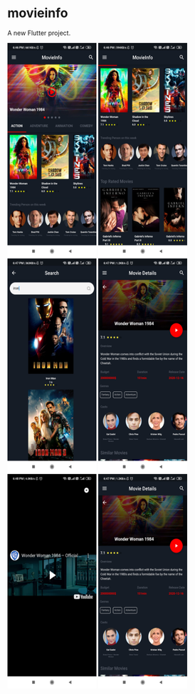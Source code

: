 # movieinfo

A new Flutter project.

<img src="https://github.com/Devildk384/MovieInfo-App/blob/main/screen1.jpg" height="480" width="200"/>
<img src="https://github.com/Devildk384/MovieInfo-App/blob/main/screen2.jpg" height="480" width="200"/>
<img src="https://github.com/Devildk384/MovieInfo-App/blob/main/screen3.jpg" height="480" width="200"/>  
<img src="https://github.com/Devildk384/MovieInfo-App/blob/main/screen4.jpg" height="480" width="200"/>
<img src="https://github.com/Devildk384/MovieInfo-App/blob/main/screen6.jpg" height="480" width="200"/> 
<img src="https://github.com/Devildk384/MovieInfo-App/blob/main/screen4.jpg" height="480" width="200"/>
